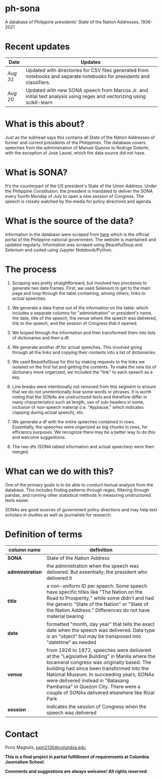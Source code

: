 # ph-sona
A database of Philippine presidents' State of the Nation Addresses, 1936-2021

# Recent updates

|**Date**|**Updates**|
|---|---|
|*Aug 31*|Updated with directories for CSV files generated from notebooks and separate notebooks for presidents and classifiers.|
|*Aug 20*|Updated with new SONA speech from Marcos Jr. and initial text analysis using regex and vectorizing using scikit-learn|

# What is this about?

Just as the subhead says this contains all State of the Nation Addresses of former and current presidents of the Philippines.
The database covers speeches from the administration of Manuel Quezon to Rodrigo Duterte, with the exception of Jose Laurel, which the data source did not have.


# What is SONA?

It's the counterpart of the US president's State of the Union Address. Under the Philippine Constitution, the president is mandated to deliver 
the SONA every fourth Monday of July to open a new session of Congress. The speech is closely watched by the media for policy directions and agenda.


# What is the source of the data?

Information in the database were scraped from [here](https://www.officialgazette.gov.ph/past-sona-speeches/) which is the official portal of the
Philippine national government. The website is maintained and updated regularly. Information was scraped using BeautifulSoup and Selenium and coded
using Jupyter Notebook/Python.


# The process

1. Scraping was pretty straightforward, but involved two processes to generate two data frames. First, we used Selenium to get to the main page
and loop through the table containing, among others, links to actual speeches.

2. We generate a data frame out of the information on the table: which includes a separate columns for "administration" or president's name, the date, 
title of the speech, the venue where the speech was delivered, link to the speech, and the session of Congress that it opened.

3. We looped through the information and then transformed them into lists of dictionaries and then a df. 

4. We generate another df for actual speeches. This involved going through all the links and copying their contents into a list
of dictionaries. 

5. We used BeautifulSoup for this by making requests to the links we isolated on the first list and getting the contents. To make the new list of dictionary
more organized, we included the "link" to each speech as a key.

6. Line breaks were intentionally not removed from this segment to ensure that we do not unintentionally lose some words or phrases. It is worth noting that
the SONAs are unstructured texts and therefore differ in many characteristics such as length, use of sub-headers in some, inclusion of non-speech material 
(i.e. "Applause," which indicates clapping during actual speech), etc.

7. We generate a df with the entire speeches contained in rows. Essentially, the speeches were organized as big chunks in rows, for efficiency purposes. 
We recognize there may be a better way to do this and welcome suggestions. 

8. The two dfs (SONA tabled information and actual speeches) were then merged.

# What can we do with this?

One of the primary goals is to be able to conduct textual analysis from the database. This includes finding patterns through regex, filtering through pandas,
and running other statistical methods in measuring unstructured texts easier.

SONAs are good sources of government policy directions and may help text scholars in studies as well as journalists for research. 

# Definition of terms

|column name|definition|
|---|---|
|**SONA**|State of the Nation Address|
|**administration**|the administration when the speech was delivered. But essentially, the president who delivered it|
|**title**|a non-uniform ID per speech. Some speech have specific titles like "The Nation on the Road to Prosperity," while some didn't and had the generic "State of the Nation" or "State of the Nation Address." Differences do not have material bearing|
|**date**|formatted "month, day year" that tells the exact date when the speech was delivered. Data type is an "object" but may be transposed into "datetime" as needed|
|**venue**|from 1926 to 1972, speeches were delivered at the "Legislative Building" in Manila where the bicameral congress was originally based. The building had since been transformed into the National Museum. In succeeding years, SONAs were delivered instead in "Batasang Pambansa" in Quezon City. There were a couple of SONAs delivered elsewhere like Rizal Park|
|**session**|indicates the session of Congress when the speech was delivered|

# Contact

Prinz Magtulis, [ppm2130@columbia.edu](mailto:ppm2130@columbia.edu)

**This is a final project in partial fulfillment of requirements at Columbia Journalism School.**

**Comments and suggestions are always welcome! All rights reserved.**
